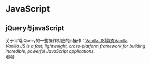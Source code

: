 # JavaScript

## jQuery与javaScript

关于平常jQuery的一些操作对应的js操作：[Vanilla JS](https://github.com/Haeresis/vanilla-js-dom)\|[静态Vanilla](theCloneOfVanilla.md)  
_Vanilla JS is a fast, lightweight, cross-platform framework for building incredible, powerful JavaScript applications._  
_哈哈_


